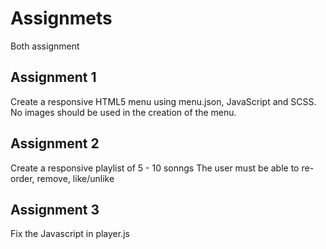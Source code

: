 # Assignmets
Both assignment 

## Assignment 1
Create a responsive HTML5 menu using menu.json, JavaScript and SCSS.
No images should be used in the creation of the menu.

## Assignment 2
Create a responsive playlist of 5 - 10 sonngs
The user must be able to re-order, remove, like/unlike 

## Assignment 3
Fix the Javascript in player.js
